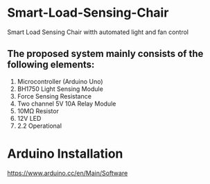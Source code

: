 # Smart-Load-Sensing-Chair
Smart Load Sensing Chair witth automated light and fan control
## The proposed system mainly consists of the following elements:
1. Microcontroller (Arduino Uno)
2. BH1750 Light Sensing Module
3. Force Sensing Resistance
4. Two channel 5V 10A Relay Module
5. 10MΩ Resistor
6. 12V LED
7. 2.2 Operational

# Arduino Installation
https://www.arduino.cc/en/Main/Software
